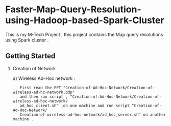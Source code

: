 # Faster-Map-Query-Resolution-using-Hadoop-based-Spark-Cluster
This is my M-Tech Project , this project contains the Map query resolutions using Spark cluster .

## Getting Started

1. Creation of Network

    a) Wireless Ad-Hoc network :
    
          First read the PPT "Creation-of-Ad-Hoc-Network/Creation-of-wireless-ad-hc-network.odp" 
          and then run script , "Creation-of-Ad-Hoc-Network/Creation-of-wireless-ad-hoc-network/
          ad_hoc_client.sh" ,on one machine and run script "Creation-of-Ad-Hoc-Network/
          Creation-of-wireless-ad-hoc-network/ad_hoc_server.sh" on another machine .
